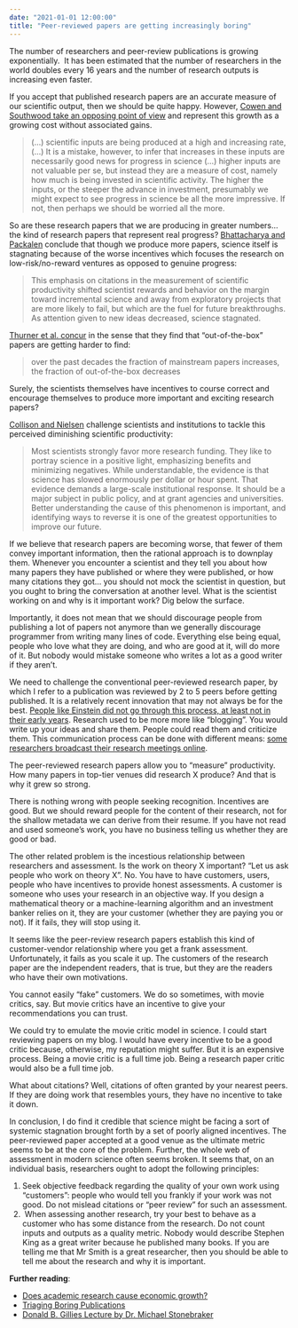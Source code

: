 ```yaml
---
date: "2021-01-01 12:00:00"
title: "Peer-reviewed papers are getting increasingly boring"
---
```




The number of researchers and peer-review publications is growing exponentially.  It has been estimated that the number of researchers in the world doubles every 16 years and the number of research outputs is increasing even faster.

If you accept that published research papers are an accurate measure of our scientific output, then we should be quite happy. However, [Cowen and Southwood take an opposing point of view](https://docs.google.com/document/d/1cEBsj18Y4NnVx5Qdu43cKEHMaVBODTTyfHBa8GIRSec/edit) and represent this growth as a growing cost without associated gains.

> (&hellip;) scientific inputs are being produced at a high and increasing rate, (&hellip;) It is a mistake, however, to infer that increases in these inputs are necessarily good news for progress in science (&hellip;) higher inputs are not valuable p​er se​, but instead they are a measure of cost, namely how much is being invested in scientific activity. The higher the inputs, or the steeper the advance in investment, presumably we might expect to see progress in science be all the more impressive. If not, then perhaps we should be worried all the more.


So are these research papers that we are producing in greater numbers&hellip; the kind of research papers that represent real progress? [Bhattacharya and Packalen](https://www.nber.org/system/files/working_papers/w26752/w26752.pdf) conclude that though we produce more papers, science itself is stagnating because of the worse incentives which focuses the research on low-risk/no-reward ventures as opposed to genuine progress:

> This emphasis on citations in the measurement of scientific productivity shifted scientist rewards and behavior on the margin toward incremental science and away from exploratory projects that are more likely to fail, but which are the fuel for future breakthroughs. As attention given to new ideas decreased, science stagnated.


[Thurner et al. concur](https://journals.plos.org/plosone/article?id=10.1371/journal.pone.0230325) in the sense that they find that &ldquo;out-of-the-box&rdquo; papers are getting harder to find:

> over the past decades the fraction of mainstream papers increases, the fraction of out-of-the-box decreases


Surely, the scientists themselves have incentives to course correct and encourage themselves to produce more important and exciting research papers?

[Collison and Nielsen](https://www.theatlantic.com/science/archive/2018/11/diminishing-returns-science/575665/) challenge scientists and institutions to tackle this perceived diminishing scientific productivity:

> Most scientists strongly favor more research funding. They like to portray science in a positive light, emphasizing benefits and minimizing negatives. While understandable, the evidence is that science has slowed enormously per dollar or hour spent. That evidence demands a large-scale institutional response. It should be a major subject in public policy, and at grant agencies and universities. Better understanding the cause of this phenomenon is important, and identifying ways to reverse it is one of the greatest opportunities to improve our future.


If we believe that research papers are becoming worse, that fewer of them convey important information, then the rational approach is to downplay them. Whenever you encounter a scientist and they tell you about how many papers they have published or where they were published, or how many citations they got&hellip; you should not mock the scientist in question, but you ought to bring the conversation at another level. What is the scientist working on and why is it important work? Dig below the surface.

Importantly, it does not mean that we should discourage people from publishing a lot of papers not anymore than we generally discourage programmer from writing many lines of code. Everything else being equal, people who love what they are doing, and who are good at it, will do more of it. But nobody would mistake someone who writes a lot as a good writer if they aren&rsquo;t.

We need to challenge the conventional peer-reviewed research paper, by which I refer to a publication was reviewed by 2 to 5 peers before getting published. It is a relatively recent innovation that may not always be for the best. [People like Einstein did not go through this process, at least not in their early years](https://physicstoday.scitation.org/doi/full/10.1063/1.2117822). Research used to be more more like &ldquo;blogging&rdquo;. You would write up your ideas and share them. People could read them and criticize them. This communication process can be done with different means: [some researchers broadcast their research meetings online](https://numenta.com/blog/2019/05/14/numenta-live-streaming-research-meetings-on-twitch/).

The peer-reviewed research papers allow you to &ldquo;measure&rdquo; productivity. How many papers in top-tier venues did research X produce? And that is why it grew so strong.

There is nothing wrong with people seeking recognition. Incentives are good. But we should reward people for the content of their research, not for the shallow metadata we can derive from their resume. If you have not read and used someone&rsquo;s work, you have no business telling us whether they are good or bad.

The other related problem is the incestious relationship between researchers and assessment. Is the work on theory X important? &ldquo;Let us ask people who work on theory X&rdquo;. No. You have to have customers, users, people who have incentives to provide honest assessments. A customer is someone who uses your research in an objective way. If you design a mathematical theory or a machine-learning algorithm and an investment banker relies on it, they are your customer (whether they are paying you or not). If it fails, they will stop using it.

It seems like the peer-review research papers establish this kind of customer-vendor relationship where you get a frank assessment. Unfortunately, it fails as you scale it up. The customers of the research paper are the independent readers, that is true, but they are the readers who have their own motivations.

You cannot easily &ldquo;fake&rdquo; customers. We do so sometimes, with movie critics, say. But movie critics have an incentive to give your recommendations you can trust.

We could try to emulate the movie critic model in science. I could start reviewing papers on my blog. I would have every incentive to be a good critic because, otherwise, my reputation might suffer. But it is an expensive process. Being a movie critic is a full time job. Being a research paper critic would also be a full time job.

What about citations? Well, citations of often granted by your nearest peers. If they are doing work that resembles yours, they have no incentive to take it down.

In conclusion, I do find it credible that science might be facing a sort of systemic stagnation brought forth by a set of poorly aligned incentives. The peer-reviewed paper accepted at a good venue as the ultimate metric seems to be at the core of the problem. Further, the whole web of assessment in modern science often seems broken. It seems that, on an individual basis, researchers ought to adopt the following principles:

1. Seek objective feedback regarding the quality of your own work using &ldquo;customers&rdquo;: people who would tell you frankly if your work was not good. Do not mislead citations or &ldquo;peer review&rdquo; for such an assessment.
1.  When assessing another research, try your best to behave as a customer who has some distance from the research. Do not count inputs and outputs as a quality metric. Nobody would describe Stephen King as a great writer because he published many books. If you are telling me that Mr Smith is a great researcher, then you should be able to tell me about the research and why it is important.


__Further reading__:

- [Does academic research cause economic growth?](/lemire/blog/2013/02/26/does-academic-research-cause-economic-growth/)
- [Triaging Boring Publications](https://ucsrl.github.io/essays/20210102-academic-ills.html)
- [Donald B. Gillies Lecture by Dr. Michael Stonebraker](https://www.youtube.com/watch?v=DJFKl_5JTnA)


